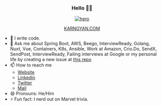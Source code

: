 <h3 align="center">Hello 👋🏻</h3>

<p align="center">
  <a href="https://karngyan.com/blog" target="_blank">
    <img src="https://user-images.githubusercontent.com/32811552/168990249-410b53a4-dbc7-4bc6-a9bd-73636b987d78.gif" alt="hero" />
   </a>
</p>

<p align="center">
  <a href="https://karngyan.com" target="_blank">
    KARNGYAN.COM
  </a>
</p>

- 🔭  I write code.
- 💬  Ask me about Spring Boot, AWS, Beego, InterviewReady, Golang, Nuxt, Vue, Containers, K8s, Ansible, Work at Amazon, Crio.Do, SendX, SendPost, InterviewReady, Failing interviews at Google or my personal life by creating a new issue at [this repo](https://github.com/karngyan/karngyan/issues/new?assignees=&labels=question&template=custom.md&title=Question%3A+%5BYour-Title%5D)
- 📫  How to reach me
  - [Website](https://karngyan.com)
  - [Linkedin](https://linkedin.com/in/karngyan)
  - [Twitter](https://twitter.com/gyankarn)
  - [Mail](mailto:mail@karngyan.com)
- 😄  Pronouns: He/Him
- ⚡  Fun fact: I nerd out on Marvel trivia.
